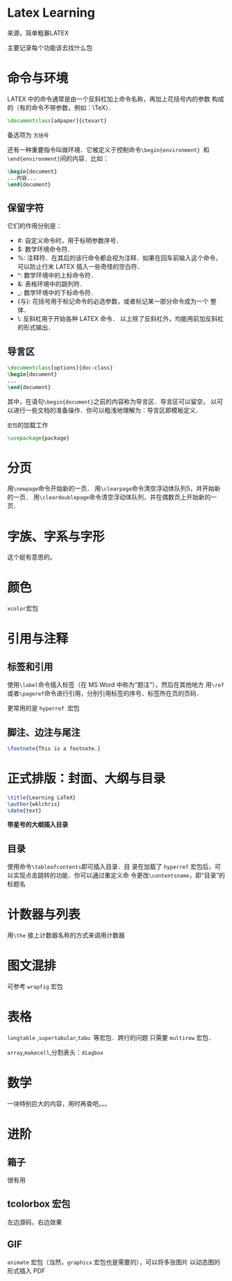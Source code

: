 # Latex Learning

来源，简单粗暴LATEX

主要记录每个功能该去找什么包

# 命令与环境

LATEX 中的命令通常是由一个反斜杠加上命令名称，再加上花括号内的参数 构成的（有的命令不带参数，例如：\TeX）．

```latex
\documentclass[a4paper]{ctexart}
```

备选项为 `方括号`

还有一种重要指令叫做环境．它被定义于控制命令`\begin{environment} `和`\end{environment}`间的内容．比如：
```latex
\begin{document} 
...内容... 
\end{document}
```

## 保留字符
它们的作用分别是： 
- #: 自定义命令时，用于标明参数序号． 
- $: 数学环境命令符． 
- %: 注释符．在其后的该行命令都会视为注释．如果在回车前输入这个命令， 可以防止行末 LATEX 插入一些奇怪的空白符． 
- ^: 数学环境中的上标命令符． 
- &: 表格环境中的跳列符． 
- \_: 数学环境中的下标命令符． 
- {与}: 花括号用于标记命令的必选参数，或者标记某一部分命令成为一个 整体．
- \\: 反斜杠用于开始各种 LATEX 命令． 以上除了反斜杠外，均能用前加反斜杠的形式输出．
## 导言区
```latex
\documentclass[options]{doc-class} 
\begin{document} 
... 
\end{document}
```
其中，在语句`\begin{document}`之前的内容称为导言区．导言区可以留空， 以可以进行一些文档的准备操作．你可以粗浅地理解为：导言区即模板定义．

`宏包`的加载工作
```latex
\usepackage{package}
```
# 分页
用`\newpage`命令开始新的一页．
用`\clearpage`命令清空浮动体队列5，并开始新的一页． 
用`\cleardoublepage`命令清空浮动体队列，并在偶数页上开始新的一页．
# 字族、字系与字形
这个挺有意思的。
# 颜色
`xcolor`宏包
# 引用与注释
## 标签和引用
使用`\label`命令插入标签（在 MS Word 中称为“题注”），然后在其他地方 用`\ref`或者`\pageref`命令进行引用，分别引用标签的序号、标签所在页的页码．

更常用的是 `hyperref `宏包
## 脚注、边注与尾注
```latex
\footnote{This is a footnote.}
```
# 正式排版：封面、大纲与目录
```latex
\title{Learning LaTeX}
\author{wklchris} 
\date{text}
```

**带星号的大纲插入目录**

## 目录
使用命令`\tableofcontents`即可插入目录．目 录在加载了 `hyperref` 宏包后，可以实现点击跳转的功能．你可以通过重定义命 令更改`\contentsname`，即“目录”的标题名

# 计数器与列表
用`\the` 接上计数器名称的方式来调用计数器
# 图文混排
可参考 `wrapfig` 宏包
# 表格
`longtable` ,` supertabular `,`tabu `等宏包．跨行的问题 只需要 `multirow` 宏包．

`array`,`makecell`,分割表头：`diagbox`
# 数学
一块特别巨大的内容，用时再查吧。。。
# 进阶
## 箱子
很有用
## tcolorbox 宏包
左边源码，右边效果
## GIF
`animate` 宏包（当然，`graphicx` 宏包也是需要的），可以将多张图片 以动态图的形式插入 PDF
